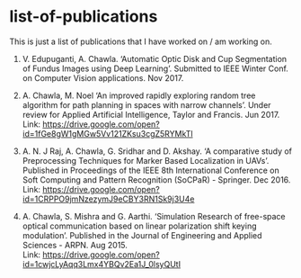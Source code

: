 # list-of-publications
This is just a list of publications that I have worked on / am working on. 

1. V. Edupuganti, A. Chawla. ‘Automatic Optic Disk and Cup Segmentation of Fundus Images using Deep Learning’. Submitted to IEEE Winter Conf. on Computer Vision applications. Nov 2017.

2. A. Chawla, M. Noel ‘An improved rapidly exploring random tree algorithm for path planning in spaces with narrow channels’. Under review for Applied Artificial Intelligence, Taylor and Francis. Jun 2017.  
Link: https://drive.google.com/open?id=1fGe8gW1gMGw5Vv121ZKsu3cgZ5RYMkTl

3. A. N. J Raj, A. Chawla, G. Sridhar and D. Akshay. ‘A comparative study of Preprocessing Techniques for Marker Based Localization in UAVs’. Published in Proceedings of the IEEE 8th International Conference on Soft Computing and Pattern Recognition (SoCPaR) - Springer. Dec 2016.  
Link: https://drive.google.com/open?id=1CRPPO9jmNzezymJ9eCBY3RN1Sk9j3U4e

4. A. Chawla, S. Mishra and G. Aarthi. ‘Simulation Research of free-space optical communication based on linear polarization shift keying modulation’. Published in the Journal of Engineering and Applied Sciences - ARPN. Aug 2015.  
Link: https://drive.google.com/open?id=1cwjcLyAqq3Lmx4YBQv2Ea1J_0lsyQUtI 

